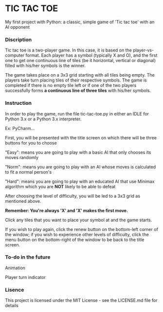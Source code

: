 # TIC TAC TOE

My first project with Python: a classic, simple game of 'Tic tac toe' with an AI opponent

### Discription

Tic tac toe is a two-player game. In this case, it is based on the player-vs-computer format. Each player has a symbol (typically X and O), and the first one to get one continuous line of tiles (be it horizontal, vertical or diagonal) filled with his/her symbols is the winner.

The game takes place on a 3x3 grid starting with all tiles being empty. The players take turn placing tiles of their respective symbols. The game is completed if there is no empty tile left or if one of the two players successfully forms **a continuous line of three tiles** with his/her symbols.

### Instruction

In order to play the game, run the file tic-tac-toe.py in either an IDLE for Python 3.x or a Python 3.x interpreter.

Ex: PyCharm...

First, you will be presented with the title screen on which there will be three buttons for you to choose

  "Easy": means you are going to play with a basic AI that only chooses its moves randomly
  
  "Norm": means you are going to play with an AI whose moves is calculated to fit a normal person's
  
  "Hard": means you are going to play with an educated AI that use Minimax algorithm which you are **NOT** likely to be able to defeat
  
 After choosing the level of difficulty, you will be led to a 3x3 grid as mentioned above.
 
**Remember: You're always 'X' and 'X' makes the first move.**

Click any tiles that you want to place your symbol at and the game starts.

If you wish to play again, click the renew button on the bottom-left corner of the window; if you wish to experience other levels of difficulty, click the menu button on the bottom-right of the window to be back to the title screen.

### To-do in the future

Animation

Player turn indicator

### Lisence

This project is licensed under the MIT License - see the LICENSE.md file for details
